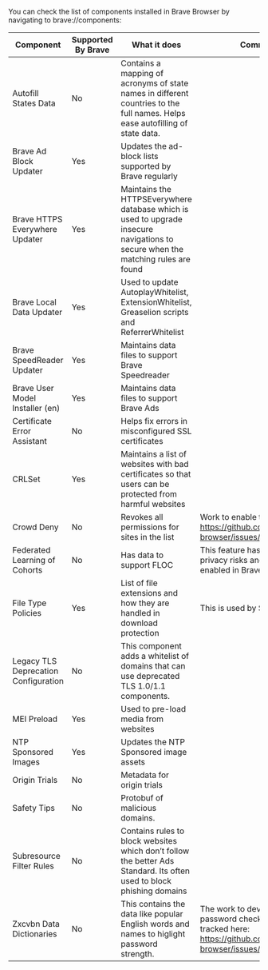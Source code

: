 You can check the list of components installed in Brave Browser by navigating to brave://components:

| Component                 | Supported By Brave     | What it does  | Comments      |
| ------------------------- | ---------------------- | ------------- | ------------- |
| Autofill States Data      | No           | Contains a mapping of acronyms of state names in different countries to the full names. Helps ease autofilling of state data. |               |
| Brave Ad Block Updater    | Yes           | Updates the ad-block lists supported by Brave regularly |               |
| Brave HTTPS Everywhere Updater      | Yes           | Maintains the HTTPSEverywhere database which is used to upgrade insecure navigations to secure when the matching rules are found |               |
| Brave Local Data Updater  | Yes                    | Used to update AutoplayWhitelist, ExtensionWhitelist, Greaselion scripts and ReferrerWhitelist  |               |
| Brave SpeedReader Updater      | Yes           | Maintains data files to support Brave Speedreader |               |
| Brave User Model Installer (en)      | Yes           | Maintains data files to support Brave Ads  |               |
| Certificate Error Assistant      | No           | Helps fix errors in misconfigured SSL certificates |               |
| CRLSet      | Yes           | Maintains a list of websites with bad certificates so that users can be protected from harmful websites  |               |
| Crowd Deny      | No           | Revokes all permissions for sites in the list | Work to enable tracked here: https://github.com/brave/brave-browser/issues/10280               |
| Federated Learning of Cohorts      | No           | Has data to support FLOC | This feature has significant privacy risks and should not be enabled in Brave |
| File Type Policies      | Yes           | List of file extensions and how they are handled in download protection | This is used by Safe Browsing |
| Legacy TLS Deprecation Configuration | No           | This component adds a whitelist of domains that can use deprecated TLS 1.0/1.1 components.  |               |
| MEI Preload      | Yes           | Used to pre-load media from websites |               |
| NTP Sponsored Images      | Yes           | Updates the NTP Sponsored image assets |               |
| Origin Trials      | No           | Metadata for origin trials |               |
| Safety Tips      | No           |  Protobuf of malicious domains. |               |
| Subresource Filter Rules      | No           | Contains rules to block websites which don’t follow the better Ads Standard. Its often used to block phishing domains |               |
| Zxcvbn Data Dictionaries      | No           | This contains the data like popular English words and names to higlight password strength.    | The work to develop a custom password check is being tracked here: https://github.com/brave/brave-browser/issues/12001 |